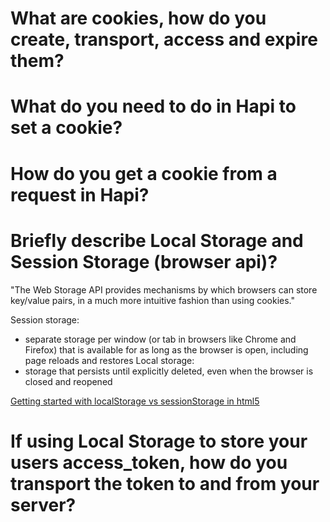 # What are cookies, how do you create, transport, access and expire them?
# What do you need to do in Hapi to set a cookie?
# How do you get a cookie from a request in Hapi?

# Briefly describe Local Storage and Session Storage (browser api)?
"The Web Storage API provides mechanisms by which browsers can store key/value pairs, in a much more intuitive fashion than using cookies."

Session storage:
- separate storage per window (or tab in browsers like Chrome and Firefox) that is available for as long as the browser is open, including page reloads and restores
Local storage:
- storage that persists until explicitly deleted, even when the browser is closed and reopened

[Getting started with localStorage vs sessionStorage in html5](http://javascript.tutorialhorizon.com/2015/09/08/getting-started-with-localstorage-vs-sessionstorage-in-html5/)
# If using Local Storage to store your users access_token, how do you transport the token to and from your server?
